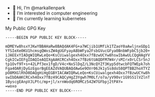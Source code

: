 - 👋 Hi, I’m @markallenpark
- 👀 I’m interested in computer engineering
- 🌱 I’m currently learning kubernetes

My Public GPG Key

```
-----BEGIN PGP PUBLIC KEY BLOCK-----

mDMEYw8hsxYJKwYBBAHaRw8BAQdAK4FG+a7WCjib1UMfik1TZaoY0aAwljnxGDp1
YfSIeXe0KU1hcmsgQWxsZW4gUGFyayA8bWFya2FsbGVucGFya0BnbWFpbC5jb20+
iJAEExYIADgWIQRwLeQo+KsCUiwalgexh4Oxx7fBzwUCYw8hswIbAwULCQgHAgYV
CgkICwIEFgIDAQIeAQIXgAAKCRCxh4Oxx7fBz6tUAQDFM7W4r/sMIrx0rLCSr5nJ
tp1Ovf9T+s+42LPf3ex1fgD/V4c+NxSlDqZ/L3NcQYZf3Kyp5dtwcbFQTWEpk7oh
Fga4OARjDyGzEgorBgEEAZdVAQUBAQdAwGe9OVr06Jk1ySs8do58QPTBB2hoXTYZ
pO8MXGlRhD0DAQgHiHgEGBYIACAWIQRwLeQo+KsCUiwalgexh4Oxx7fBzwUCYw8h
swIbDAAKCRCxh4Oxx7fBz49CAQCyHgZ3Ygwh7M0Lf/o7a/yV90vr1G9SS1lVZlnT
1ByscgEAnpVJLPtc/mp+jl/xrnWodq6ROMCz542W7GFbpj2tPAY=
=woxo
-----END PGP PUBLIC KEY BLOCK-----
```
